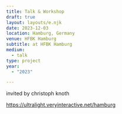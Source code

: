 ```yaml
---
title: Talk & Workshop
draft: true
layout: layouts/e.njk
date: 2023-12-03
location: Hamburg, Germany
venue: HFBK Hamburg
subtitle: at HFBK Hamburg
medium:
  - talk
type: project
year:
  - "2023"

---
```


invited by christoph knoth

https://ultralight.veryinteractive.net/hamburg